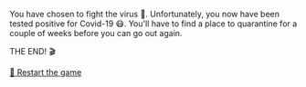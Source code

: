 You have chosen to fight the virus 🦠. Unfortunately, you now have been tested positive for Covid-19 😷. You'll have
to find a place to quarantine for a couple of weeks before you can go out again.

THE END! 🎬

[🔄 Restart the game](../begin-journey.md)
